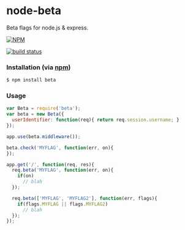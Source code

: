 node-beta
=========

Beta flags for node.js &amp; express.

[![NPM](https://nodei.co/npm/beta.png?downloads=true&stars=true)](https://nodei.co/npm/beta/)

[![build status](https://secure.travis-ci.org/TroyGoode/node-beta.png)](http://travis-ci.org/TroyGoode/node-beta)

### Installation (via [npm](https://npmjs.org/package/beta))

```bash
$ npm install beta
```

### Usage

```javascript
var Beta = require('beta');
var beta = new Beta({
  userIdentifier: function(req){ return req.session.username; }
});

app.use(beta.middleware());

beta.check('MYFLAG', function(err, on){
});

app.get('/', function(req, res){
  req.beta('MYFLAG', function(err, on){
    if(on)
      // blah
  });

  req.beta(['MYFLAG', 'MYFLAG2'], function(err, flags){
    if(flags.MYFLAG || flags.MYFLAG2)
      // blah
  });
});
```
